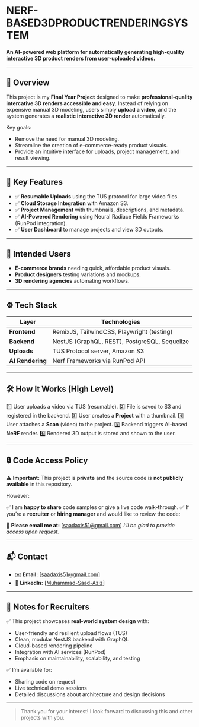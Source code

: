 #  NERF-BASED3DPRODUCTRENDERINGSYSTEM

**An AI-powered web platform for automatically generating high-quality interactive 3D product renders from user-uploaded videos.**

---

## 🚀 Overview

This project is my **Final Year Project** designed to make **professional-quality intercative 3D renders accessible and easy**. Instead of relying on expensive manual 3D modeling, users simply **upload a video**, and the system generates a **realistic interactive 3D render** automatically.

Key goals:

* Remove the need for manual 3D modeling.
* Streamline the creation of e-commerce-ready product visuals.
* Provide an intuitive interface for uploads, project management, and result viewing.

---

## 🎯 Key Features

* ✅ **Resumable Uploads** using the TUS protocol for large video files.
* ✅ **Cloud Storage Integration** with Amazon S3.
* ✅ **Project Management** with thumbnails, descriptions, and metadata.
* ✅ **AI-Powered Rendering** using Neural Radiace Fields Frameworks (RunPod integration).
* ✅ **User Dashboard** to manage projects and view 3D outputs.

---

## 👥 Intended Users

* **E-commerce brands** needing quick, affordable product visuals.
* **Product designers** testing variations and mockups.
* **3D rendering agencies** automating workflows.

---

## ⚙️ Tech Stack

| Layer            | Technologies                                           |
| ---------------- | ------------------------------------------------------ |
| **Frontend**     | RemixJS, TailwindCSS, Playwright (testing)             |
| **Backend**      | NestJS (GraphQL, REST), PostgreSQL, Sequelize          |
| **Uploads**      | TUS Protocol server, Amazon S3                         |
| **AI Rendering** | Nerf Frameworks via RunPod API                      |

---

## 🛠️ How It Works (High Level)

1️⃣ User uploads a video via TUS (resumable).
2️⃣ File is saved to S3 and registered in the backend.
3️⃣ User creates a **Project** with a thumbnail.
4️⃣ User attaches a **Scan** (video) to the project.
5️⃣ Backend triggers AI-based **NeRF** render.
6️⃣ Rendered 3D output is stored and shown to the user.

---

## 🔒 Code Access Policy

⚠️ **Important:**
This project is **private** and the source code is **not publicly available** in this repository.

However:

✅ I am **happy to share** code samples or give a live code walk-through.
✅ If you’re a **recruiter** or **hiring manager** and would like to review the code:

📧 **Please email me at:** \[[saadaxis51@gmail.com](mailto:saadaxis51@gmail.com)]
*I’ll be glad to provide access upon request.*

---


## 📬 Contact

* ✉️ **Email:** \[[saadaxis51@gmail.com](mailto:saadaxis51@gmail.com)]
* 💼 **LinkedIn:** \[[Muhammad-Saad-Aziz](https://www.linkedin.com/in/muhammad-saad-aziz-b2a053295/)]

---

## 📌 Notes for Recruiters

✅ This project showcases **real-world system design** with:

* User-friendly and resilient upload flows (TUS)
* Clean, modular NestJS backend with GraphQL
* Cloud-based rendering pipeline
* Integration with AI services (RunPod)
* Emphasis on maintainability, scalability, and testing

✅ I’m available for:

* Sharing code on request
* Live technical demo sessions
* Detailed discussions about architecture and design decisions

---

> Thank you for your interest! I look forward to discussing this and other projects with you.

